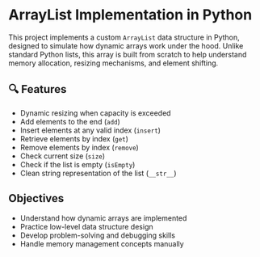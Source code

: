 # ArrayList Implementation in Python

This project implements a custom `ArrayList` data structure in Python, designed to simulate how dynamic arrays work under the hood. Unlike standard Python lists, this array is built from scratch to help understand memory allocation, resizing mechanisms, and element shifting.

## 🔍 Features

- Dynamic resizing when capacity is exceeded
- Add elements to the end (`add`)
- Insert elements at any valid index (`insert`)
- Retrieve elements by index (`get`)
- Remove elements by index (`remove`)
- Check current size (`size`)
- Check if the list is empty (`isEmpty`)
- Clean string representation of the list (`__str__`)

## Objectives

- Understand how dynamic arrays are implemented
- Practice low-level data structure design
- Develop problem-solving and debugging skills
- Handle memory management concepts manually

